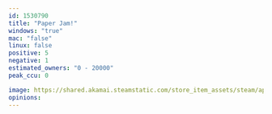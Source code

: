 ```yaml
---
id: 1530790
title: "Paper Jam!"
windows: "true"
mac: "false"
linux: false
positive: 5
negative: 1
estimated_owners: "0 - 20000"
peak_ccu: 0

image: https://shared.akamai.steamstatic.com/store_item_assets/steam/apps/1530790/header.jpg?t=1626900639
opinions:
---
```

